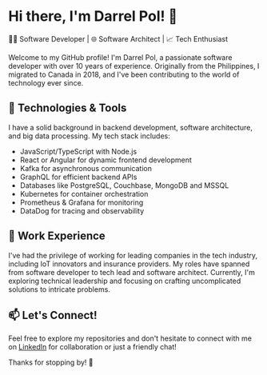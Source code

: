# Hi there, I'm Darrel Pol! 👋

👨‍💻 Software Developer | 🌐 Software Architect | 📈 Tech Enthusiast

Welcome to my GitHub profile! I'm Darrel Pol, a passionate software developer with over 10 years of experience. Originally from the Philippines, I migrated to Canada in 2018, and I've been contributing to the world of technology ever since.

## 🔧 Technologies & Tools

I have a solid background in backend development, software architecture, and big data processing. My tech stack includes:

- JavaScript/TypeScript with Node.js
- React or Angular for dynamic frontend development
- Kafka for asynchronous communication
- GraphQL for efficient backend APIs
- Databases like PostgreSQL, Couchbase, MongoDB and MSSQL
- Kubernetes for container orchestration
- Prometheus & Grafana for monitoring
- DataDog for tracing and observability

## 🏢 Work Experience

I've had the privilege of working for leading companies in the tech industry, including IoT innovators and insurance providers. My roles have spanned from software developer to tech lead and software architect. Currently, I'm exploring technical leadership and focusing on crafting uncomplicated solutions to intricate problems.

## 📫 Let's Connect!

Feel free to explore my repositories and don't hesitate to connect with me on [LinkedIn](https://www.linkedin.com/in/darrelpol/) for collaboration or just a friendly chat!

Thanks for stopping by! 🚀
